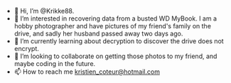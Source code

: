 - 👋 Hi, I’m @Krikke88.
- 👀 I’m interested in recovering data from a busted WD MyBook. I am a hobby photographer and have pictures of my friend's family on the drive, and sadly her husband passed away two days ago.
- 🌱 I’m currently learning about decryption to discover the drive does not encrypt.
- 💞️ I’m looking to collaborate on getting those photos to my friend, and maybe coding in the future.
- 📫 How to reach me kristien_coteur@hotmail.com

<!---
Krikke88/Krikke88 is a ✨ special ✨ repository because its `README.md` (this file) appears on your GitHub profile.
You can click the Preview link to take a look at your changes.
--->
